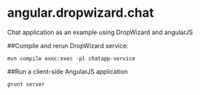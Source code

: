 # angular.dropwizard.chat
Chat application as an example using DropWizard and angularJS

##Compile and rerun DropWizard service:

    mvn compile exec:exec -pl chatapp-service
    
##Run a client-side AngularJS application

	grunt server
